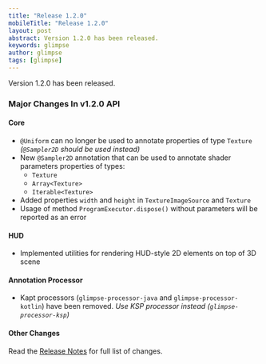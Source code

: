 ```yaml
---
title: "Release 1.2.0"
mobileTitle: "Release 1.2.0"
layout: post
abstract: Version 1.2.0 has been released.
keywords: glimpse
author: glimpse
tags: [glimpse]
---
```


Version 1.2.0 has been released.

### Major Changes In v1.2.0 API

#### Core

- `@Uniform` can no longer be used to annotate properties of type `Texture`
  _(`@Sampler2D` should be used instead)_
- New `@Sampler2D` annotation that can be used to annotate shader parameters
  properties of types:
  - `Texture`
  - `Array<Texture>`
  - `Iterable<Texture>`
- Added properties `width` and `height` in `TextureImageSource` and `Texture`
- Usage of method `ProgramExecutor.dispose()` without parameters will be
  reported as an error

#### HUD

- Implemented utilities for rendering HUD-style 2D elements on top of 3D scene

#### Annotation Processor

- Kapt processors (`glimpse-processor-java` and `glimpse-processor-kotlin`) have
  been removed. _Use KSP processor instead (`glimpse-processor-ksp`)_

#### Other Changes

Read the [Release Notes] for full list of changes.


[Release Notes]: https://github.com/glimpse-graphics/glimpse/releases/tag/v1.2.0
